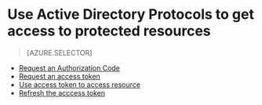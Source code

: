 # Use Active Directory Protocols to get access to protected resources

> [AZURE.SELECTOR]
- [Request an Authorization Code](../articles/active-directory-protocols-request-authorization-code/)
- [Request an access token](../articles/active-directory-protocols-request-access-token/)
- [Use access token to access resource](../articles/active-directory-protocols-use-access-token/)
- [Refresh the acccess token](../articles/active-directory-protocols-refresh-access-token/)
